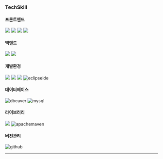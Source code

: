 ### TechSkill
#### 프론트엔드
![](https://img.shields.io/badge/HTML5-E34F26?style=for-the-badge&logo=html5&logoColor=white) ![](https://img.shields.io/badge/CSS-239120?&style=for-the-badge&logo=css3&logoColor=white) ![](https://img.shields.io/badge/JavaScript-F7DF1E?style=for-the-badge&logo=JavaScript&logoColor=white) ![](https://img.shields.io/badge/jQuery-0769AD?style=for-the-badge&logo=jquery&logoColor=white)

#### 백엔드
![](https://img.shields.io/badge/Java-ED8B00?style=for-the-badge&logo=openjdk&logoColor=white) ![](https://img.shields.io/badge/Spring-6DB33F?style=for-the-badge&logo=spring&logoColor=white)

#### 개발환경
![](https://img.shields.io/badge/Windows-0078D6?style=for-the-badge&logo=windows&logoColor=white) ![](https://img.shields.io/badge/MySQL-005C84?style=for-the-badge&logo=mysql&logoColor=white) ![](https://camo.githubusercontent.com/dc2ea3cfd3c6c58a97171bbd6e78b0b983a6cf4a7f9c3e223b5126f2feaac9b8/68747470733a2f2f696d672e736869656c64732e696f2f62616467652f56535f436f64652d3030374143433f7374796c653d666f722d7468652d6261646765266c6f676f3d76697375616c2d73747564696f2d636f6465266c6f676f436f6c6f723d7768697465)  ![eclipseide](https://img.shields.io/badge/eclipseide-2C2255?style=for-the-badge&logo=eclipseide&logoColor=white)

#### 데이터베이스
![dbeaver](https://img.shields.io/badge/dbeaver-382923?style=for-the-badge&logo=dbeaver&logoColor=white) ![mysql](https://img.shields.io/badge/mysql-4479A1?style=for-the-badge&logo=mysql&logoColor=white)

#### 라이브러리
![](https://camo.githubusercontent.com/50d547031109b5a5e729951b67889771d8808144144b45ced75e45c3defe076d/68747470733a2f2f696d672e736869656c64732e696f2f62616467652f46756c6c43616c656e6461722d3030373844373f7374796c653d666f722d7468652d6261646765266c6f676f3d63616c656e646172266c6f676f436f6c6f723d7768697465) ![apachemaven](https://img.shields.io/badge/apachemaven-C71A36?style=for-the-badge&logo=apachemaven&logoColor=white)

#### 버전관리
![github](https://img.shields.io/badge/github-181717?style=for-the-badge&logo=github&logoColor=white)

----------------

